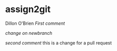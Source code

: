 # assign2git
Dillon O'Brien
*First comment*

*change on newbranch*



*second comment* this is a change for a pull request
